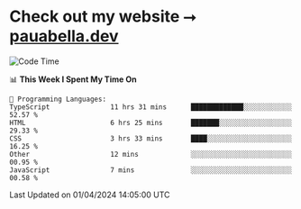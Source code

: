 # Check out my website ⭢ [pauabella.dev](https://pauabella.dev)

<!--START_SECTION:waka-->
![Code Time](http://img.shields.io/badge/Code%20Time-3%2C161%20hrs%2048%20mins-blue)

📊 **This Week I Spent My Time On** 

```text
💬 Programming Languages: 
TypeScript               11 hrs 31 mins      █████████████░░░░░░░░░░░░   52.57 % 
HTML                     6 hrs 25 mins       ███████░░░░░░░░░░░░░░░░░░   29.33 % 
CSS                      3 hrs 33 mins       ████░░░░░░░░░░░░░░░░░░░░░   16.25 % 
Other                    12 mins             ░░░░░░░░░░░░░░░░░░░░░░░░░   00.95 % 
JavaScript               7 mins              ░░░░░░░░░░░░░░░░░░░░░░░░░   00.58 % 
```


 Last Updated on 01/04/2024 14:05:00 UTC
<!--END_SECTION:waka-->
